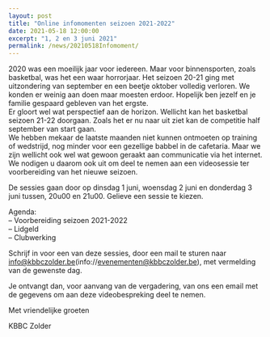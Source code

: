 ```yaml
---
layout: post
title: "Online infomomenten seizoen 2021-2022"
date: 2021-05-18 12:00:00
excerpt: "1, 2 en 3 juni 2021"
permalink: /news/20210518Infomoment/
---
```


2020 was een moeilijk jaar voor iedereen. Maar voor binnensporten, zoals basketbal, was het een waar horrorjaar. Het seizoen 20-21 ging met uitzondering van september en een beetje oktober volledig verloren. We konden er weinig aan doen maar moesten erdoor. 
Hopelijk ben jezelf en je familie gespaard gebleven van het ergste.  
Er gloort wel wat perspectief aan de horizon. Wellicht kan het basketbal seizoen 21-22 doorgaan. Zoals het er nu naar uit ziet kan de competitie half september van start gaan.  
We hebben mekaar de laatste maanden niet kunnen ontmoeten op training of wedstrijd, nog minder voor een gezellige babbel in de cafetaria. Maar we zijn wellicht ook wel wat gewoon geraakt aan communicatie via het internet. 
We nodigen u daarom ook uit om deel te nemen aan een videosessie ter voorbereiding van het nieuwe seizoen.  
  
De sessies gaan door op dinsdag 1 juni, woensdag 2 juni en donderdag 3 juni tussen, 20u00 en 21u00. Gelieve een sessie te kiezen.  
  
Agenda:  
– Voorbereiding seizoen 2021-2022  
– Lidgeld  
– Clubwerking  

Schrijf in voor een van deze sessies, door een mail te sturen naar info@kbbczolder.be(info://evenementen@kbbczolder.be), met vermelding van de gewenste dag.  
  
Je ontvangt dan, voor aanvang van de vergadering, van ons een email met de gegevens om aan deze videobespreking deel te nemen.  

Met vriendelijke groeten


KBBC Zolder  



